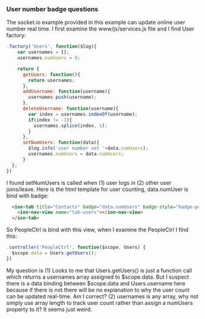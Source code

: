 ### User number badge questions
The socket.io example provided in this example can update online user number
real time. I first examine the www/js/services.js file and 
I find User factory:
```javascript
.factory('Users', function($log){
    var usernames = [];
    usernames.numUsers = 0;

    return {
      getUsers: function(){
        return usernames;
      },
      addUsername: function(username){
        usernames.push(username);
      },
      deleteUsername: function(username){
        var index = usernames.indexOf(username);
        if(index != -1){
          usernames.splice(index, 1);
        }
      },
      setNumUsers: function(data){
        $log.info('user number set '+data.numUsers);
        usernames.numUsers = data.numUsers;
      }
  };
})
```
I found setNumUsers is called when (1) user logs in (2) other user joins/leave.
Here is the html template for user counting, data.numUser is bind with badge:
```html
  <ion-tab title="Contacts" badge="data.numUsers" badge-style="badge-positive" icon-off="ion-ios-people-outline" icon-on="ion-ios-people" href="#/tab/users" ng-controller="PeopleCtrl">
    <ion-nav-view name="tab-users"></ion-nav-view>
  </ion-tab>
```
So PeopleCtrl is bind with this view, when I examine the PeopleCtrl I find this:
```javascript
.controller('PeopleCtrl', function($scope, Users) {
  $scope.data = Users.getUsers();
})
```

My question is
(1) Looks to me that Users.getUsers() is just a function call which returns a 
usernames array assigned to $scope.data. But I suspect there is a data binding between 
$scope.data and Users.username here because if there is not there will be no explanation 
to why the user count can be updated real-time. Am I correct?
(2) usernames is any array, why not simply use array length to track user count rather than 
assign a numUsers property to it? It seems just weird.